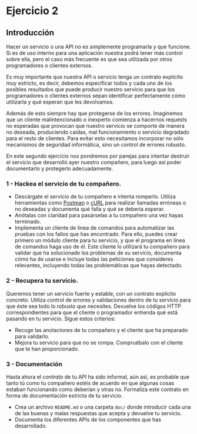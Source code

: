 # Ejercicio 2

## Introducción

Hacer un servicio o una API no es simplemente programarla y que funcione. Si es de uso interno para una aplicación nuestra podrá tener más control sobre ella, pero el caso más frecuente es que sea utilizada por otros programadores o clientes externos.

Es muy importante que nuestra API o servicio tenga un contrato explícito muy estricto, es decir, debemos especificar todos y cada uno de los posibles resultados que puede producir nuestro servicio para que los programadores o clientes externos sepan identificar perfectamente cómo utilizarla y qué esperan que les devolvamos.

Además de esto siempre hay que protegerse de los errores. Imaginemos que un cliente malintencionado o inexperto comienza a hacernos requests no esperadas que provocan que nuestro servicio se comporte de manera no deseada, produciendo caídas, mal funcionamiento o servicio degradado para el resto de clientes. Para evitar esto necesitamos incorporar no sólo mecanismos de seguridad informática, sino un control de errores robusto.

En este segundo ejercicio nos pondremos por parejas para intentar destruir el servicio que desarrolló ayer nuestro compañero, para luego así poder documentarlo y protegerlo adecuadamente.

###  1 - Hackea el servicio de tu compañero.

- Descárgate el servicio de tu compañero e intenta romperlo.
  Utiliza herramientas como [Postman](https://www.getpostman.com/) o [cURL](https://curl.haxx.se/) para realizar llamadas erróneas o no deseadas y documenta qué falla y qué se debería esperar.
- Anótalas con claridad para pasárselas a tu compañero una vez hayas terminado.
- Implementa un cliente de línea de comandos para automatizar las pruebas con los fallos que has encontrado.
  Para ello, puedes crear primero un módulo cliente para tu servicio, y que el programa en línea de comandos haga uso de él.
  Este cliente lo utilizará tu compañero para validar que ha solucionado los problemas de su servicio,
  documenta cómo ha de usarse e incluye todas las peticiones que consideres relevantes, incluyendo todas las problemáticas que hayas detectado.

### 2 - Recupera tu servicio.

Queremos tener un servicio fuerte y estable, con un contrato explícito concreto.
Utiliza control de errores y validaciones dentro de tu servicio para que éste sea todo lo robusto que necesites.
Devuelve los códigos HTTP correspondientes para que el cliente o programador entienda qué está pasando en tu servicio.
Sigue estos criterios:

- Recoge las anotaciones de tu compañero y el cliente que ha preparado para validarlo.
- Mejora tu servicio para que no se rompa. Compruébalo con el cliente que te han proporcionado.

### 3 - Documentación

Hasta ahora el _contrato_ de tu API ha sido informal, aún así, es probable que tanto tú como tu compañero estéis de acuerdo en que algunas cosas estaban funcionando como deberían y otras no. Formaliza este contrato en forma de documentación estricta de tu servicio.

- Crea un archivo `README.md` o una carpeta `doc/` donde introducir cada una de las buenas y malas respuestas que acepta y devuelve tu servicio.
- Documenta los diferentes APIs de los componentes que has desarrollado.